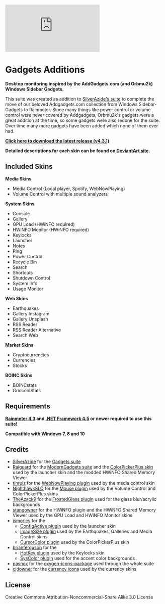 [![](https://forum.rainmeter.net/download/file.php?id=19436&mode=view)](https://forum.rainmeter.net/download/file.php?id=19436&mode=view)

# Gadgets Additions

**Desktop monitoring inspired by the AddGadgets.com (and Orbmu2k) Windows Sidebar Gadgets.**

This suite was created as addition to [SilverAzide's suite](https://github.com/SilverAzide/Gadgets) to complete the move of our beloved Addgadgets.com collection from Windows Sidebar-Gadgets to Rainmeter.
Since many things like power control or volume control were never covered by Addgadgets, Orbmu2k's gadgets were a great addition at the time, so some gadgets were also redone for the suite.
Over time many more gadgets have been added which none of them ever had.

**[Click here to download the latest release (v4.3.1)](https://github.com/Dudebaker/Gadgets-Additions/releases/download/4.3.1/Gadgets.Additions_4.3.1.rmskin)**

**Detailed descriptions for each skin can be found on [DeviantArt site](http://fav.me/dc5kcz5).**

## Included Skins
**Media Skins**
* Media Control (Local player, Spotify, WebNowPlaying)
* Volume Control with multiple sound analyzers

**System Skins**
* Console
* Gallery
* GPU Load (HWiNFO required)
* HWiNFO Monitor (HWiNFO required)
* Keylocks
* Launcher
* Notes
* Ping
* Power Control
* Recycle Bin
* Search
* Shortcuts
* Shutdown Control
* System Info
* Usage Monitor

**Web Skins**
* Earthquakes
* Gallery Instagram
* Gallery Unsplash
* RSS Reader
* RSS Reader Alternative
* Search Web

**Market Skins**
* Cryptocurrencies
* Currencies
* Stocks

**BOINC Skins**
* BOINCstats
* GridcoinStats

## Requirements
**[Rainmeter 4.3](https://www.rainmeter.net/) and [.NET Framework 4.5](https://www.microsoft.com/en-us/download/details.aspx?id=30653) or newer required to use this suite!**

**Compatible with Windows 7, 8 and 10**

## Credits
* [SilverAzide](https://github.com/SilverAzide/) for the [Gadgets suite](https://github.com/SilverAzide/Gadgets)
* [Raiguard](https://github.com/raiguard/) for the [ModernGadgets suite](https://github.com/raiguard/ModernGadgets) and the [ColorPickerPlus skin](https://github.com/raiguard/ColorPickerPlus) used by the launcher skin and the modded HWiNFO Shared Memory Viewer
* [tjhrulz](https://github.com/tjhrulz/) for the [WebNowPlaying plugin](https://github.com/tjhrulz/WebNowPlaying) used by the media control skin
* [NighthawkSLO](https://github.com/NighthawkSLO/) for the [Mouse plugin](https://github.com/NighthawkSLO/Mouse.dll) used by the Volume Control and ColorPickerPlus skins
* [TheAzack9](https://github.com/TheAzack9/) for the [FrostedGlass plugin](https://github.com/TheAzack9/FrostedGlass) used for the glass blur/acrylic backgrounds
* [stangowner](https://www.hwinfo.com/forum/members/stangowner.467/) for the HWiNFO plugin and the HWiNFO Shared Memory Viewer used by the GPU Load and HWiNFO Monitor skins
* [jsmorley](https://github.com/jsmorley/) for the 
  * [ConfigActive plugin](https://github.com/jsmorley/ConfigActive) used by the launcher skin
  * [ImageSize plugin](https://forum.rainmeter.net/viewtopic.php?t=18822) used by the Earthquakes, Galleries and Media Control skins
  * [CursorColor plugin](https://forum.rainmeter.net/viewtopic.php?t=23375) used by the ColorPickerPlus skin
* [brianferguson](https://github.com/brianferguson/) for the 
  * [HotKey plugin](https://github.com/brianferguson/HotKey.dll) used by the Keylocks skin
  * [SysColor plugin](https://github.com/brianferguson/SysColor.dll) used for the accent color backgrounds
* [pasnox](https://github.com/pasnox/) for the [oxygen-icons-package](https://github.com/pasnox/oxygen-icons-png) used through the whole suite
* [cjdowner](https://github.com/cjdowner/) for the [currency icons](https://github.com/spothq/cryptocurrency-icons) used by the currency skins

## License
Creative Commons Attribution-Noncommercial-Share Alike 3.0 License
